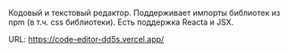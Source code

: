 Кодовый и текстовый редактор.
Поддерживает импорты библиотек из npm (в т.ч. css библиотеки).
Есть поддержка Reactа и JSX. 

URL: https://code-editor-dd5s.vercel.app/
